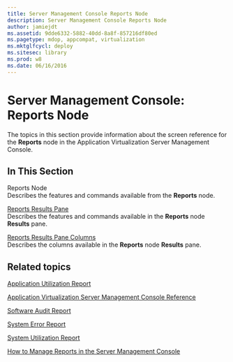 ```yaml
---
title: Server Management Console Reports Node
description: Server Management Console Reports Node
author: jamiejdt
ms.assetid: 9dde6332-5882-40dd-8a8f-857216df80ed
ms.pagetype: mdop, appcompat, virtualization
ms.mktglfcycl: deploy
ms.sitesec: library
ms.prod: w8
ms.date: 06/16/2016
---
```



# Server Management Console: Reports Node


The topics in this section provide information about the screen reference for the **Reports** node in the Application Virtualization Server Management Console.

## In This Section


<a href="" id="reports-node"></a>Reports Node  
Describes the features and commands available from the **Reports** node.

<a href="" id="reports-results-pane"></a>[Reports Results Pane](reports-results-pane.md)  
Describes the features and commands available in the **Reports** node **Results** pane.

<a href="" id="reports-results-pane-columns"></a>[Reports Results Pane Columns](reports-results-pane-columns.md)  
Describes the columns available in the **Reports** node **Results** pane.

## Related topics


[Application Utilization Report](application-utilization-reportserver.md)

[Application Virtualization Server Management Console Reference](application-virtualization-server-management-console-reference.md)

[Software Audit Report](software-audit-reportserver.md)

[System Error Report](system-error-reportserver.md)

[System Utilization Report](system-utilization-reportserver.md)

[How to Manage Reports in the Server Management Console](how-to-manage-reports-in-the-server-management-console.md)

 

 





